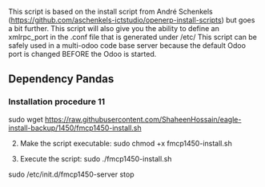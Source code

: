 This script is based on the install script from André Schenkels (https://github.com/aschenkels-ictstudio/openerp-install-scripts)
but goes a bit further. This script will also give you the ability to define an xmlrpc_port in the .conf file that is generated under /etc/
This script can be safely used in a multi-odoo code base server because the default Odoo port is changed BEFORE the Odoo is started.


<h2>Dependency Pandas </h2>

<h3>Installation procedure 11</h3>


sudo wget https://raw.githubusercontent.com/ShaheenHossain/eagle-install-backup/1450/fmcp1450-install.sh

2. Make the script executable:
sudo chmod +x fmcp1450-install.sh

3. Execute the script:
sudo ./fmcp1450-install.sh



sudo /etc/init.d/fmcp1450-server stop


```
